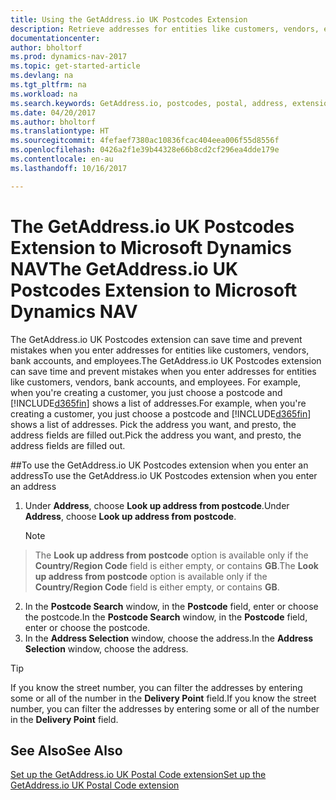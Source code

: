```yaml
---
title: Using the GetAddress.io UK Postcodes Extension
description: Retrieve addresses for entities like customers, vendors, employees, and banks in the United Kingdom from the GetAddress.io service.
documentationcenter: 
author: bholtorf
ms.prod: dynamics-nav-2017
ms.topic: get-started-article
ms.devlang: na
ms.tgt_pltfrm: na
ms.workload: na
ms.search.keywords: GetAddress.io, postcodes, postal, address, extension
ms.date: 04/20/2017
ms.author: bholtorf
ms.translationtype: HT
ms.sourcegitcommit: 4fefaef7380ac10836fcac404eea006f55d8556f
ms.openlocfilehash: 0426a2f1e39b44328e66b8cd2cf296ea4dde179e
ms.contentlocale: en-au
ms.lasthandoff: 10/16/2017

---
```


# <a name="the-getaddressio-uk-postcodes-extension-to-microsoft-dynamics-nav"></a><span data-ttu-id="18db2-103">The GetAddress.io UK Postcodes Extension to Microsoft Dynamics NAV</span><span class="sxs-lookup"><span data-stu-id="18db2-103">The GetAddress.io UK Postcodes Extension to Microsoft Dynamics NAV</span></span>
<span data-ttu-id="18db2-104">The GetAddress.io UK Postcodes extension can save time and prevent mistakes when you enter addresses for entities like customers, vendors, bank accounts, and employees.</span><span class="sxs-lookup"><span data-stu-id="18db2-104">The GetAddress.io UK Postcodes extension can save time and prevent mistakes when you enter addresses for entities like customers, vendors, bank accounts, and employees.</span></span> <span data-ttu-id="18db2-105">For example, when you're creating a customer, you just choose a postcode and [!INCLUDE[d365fin](includes/d365fin_md.md)] shows a list of addresses.</span><span class="sxs-lookup"><span data-stu-id="18db2-105">For example, when you're creating a customer, you just choose a postcode and [!INCLUDE[d365fin](includes/d365fin_md.md)] shows a list of addresses.</span></span> <span data-ttu-id="18db2-106">Pick the address you want, and presto, the address fields are filled out.</span><span class="sxs-lookup"><span data-stu-id="18db2-106">Pick the address you want, and presto, the address fields are filled out.</span></span>  

##<a name="to-use-the-getaddressio-uk-postcodes-extension-when-you-enter-an-address"></a><span data-ttu-id="18db2-107">To use the GetAddress.io UK Postcodes extension when you enter an address</span><span class="sxs-lookup"><span data-stu-id="18db2-107">To use the GetAddress.io UK Postcodes extension when you enter an address</span></span>
1. <span data-ttu-id="18db2-108">Under **Address**, choose **Look up address from postcode**.</span><span class="sxs-lookup"><span data-stu-id="18db2-108">Under **Address**, choose **Look up address from postcode**.</span></span>  

    > [!NOTE]  
>   <span data-ttu-id="18db2-109">The **Look up address from postcode** option is available only if the **Country/Region Code** field is either empty, or contains **GB**.</span><span class="sxs-lookup"><span data-stu-id="18db2-109">The **Look up address from postcode** option is available only if the **Country/Region Code** field is either empty, or contains **GB**.</span></span>
2. <span data-ttu-id="18db2-110">In the **Postcode Search** window, in the **Postcode** field, enter or choose the postcode.</span><span class="sxs-lookup"><span data-stu-id="18db2-110">In the **Postcode Search** window, in the **Postcode** field, enter or choose the postcode.</span></span>  
3. <span data-ttu-id="18db2-111">In the **Address Selection** window, choose the address.</span><span class="sxs-lookup"><span data-stu-id="18db2-111">In the **Address Selection** window, choose the address.</span></span>  

> [!TIP]  
>   <span data-ttu-id="18db2-112">If you know the street number, you can filter the addresses by entering some or all of the number in the **Delivery Point** field.</span><span class="sxs-lookup"><span data-stu-id="18db2-112">If you know the street number, you can filter the addresses by entering some or all of the number in the **Delivery Point** field.</span></span>


## <a name="see-also"></a><span data-ttu-id="18db2-113">See Also</span><span class="sxs-lookup"><span data-stu-id="18db2-113">See Also</span></span>
[<span data-ttu-id="18db2-114">Set up the GetAddress.io UK Postal Code extension</span><span class="sxs-lookup"><span data-stu-id="18db2-114">Set up the GetAddress.io UK Postal Code extension</span></span>](LocalFunctionality/UnitedKingdom/uk-setup-postal-code-service.md)

